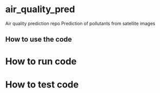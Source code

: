 # air_quality_pred
Air quality prediction repo
Prediction of pollutants from satellite images

## How to use the code


# How to run code


# How to test code




